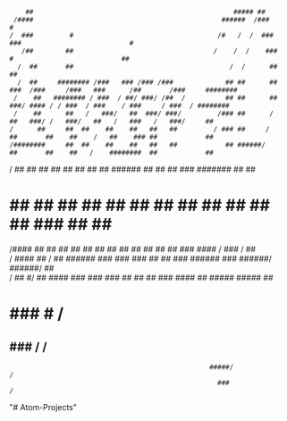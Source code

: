 
        ##                                                  ##### ##                                                              
     /####                                               ######  /###                          #                                  
    /  ###         #                                    /#   /  /  ###                        ###                           #     
       /##        ##                                   /    /  /    ###                        #                           ##     
      /  ##       ##                                       /  /      ##                                                    ##     
      /  ##     ######## /###   ### /### /###             ## ##      ## ###  /###     /###   ###      /##       /###     ########
     /    ##   ######## / ###  / ##/ ###/ /##  /          ## ##      ##  ###/ #### / / ###  / ###    / ###     / ###  / ########  
     /    ##      ##   /   ###/   ##  ###/ ###/         /### ##      /    ##   ###/ /   ###/   ##   /   ###   /   ###/     ##     
    /      ##     ##  ##    ##    ##   ##   ##         / ### ##     /     ##       ##    ##    /   ##    ### ##            ##     
    /########     ##  ##    ##    ##   ##   ##            ## ######/      ##       ##    ##   /    ########  ##            ##     
   /        ##    ##  ##    ##    ##   ##   ##            ## ######       ##       ##    ##  ###   #######   ##            ##     
   #        ##    ##  ##    ##    ##   ##   ##            ## ##           ##       ##    ##   ###  ##        ##            ##     
  /####      ##   ##  ##    ##    ##   ##   ##            ## ##           ##       ##    ##    ### ####    / ###     /     ##     
 /   ####    ## / ##   ######     ###  ###  ###           ## ##           ###       ######      ### ######/   ######/      ##     
/     ##      #/   ##   ####       ###  ###  ###     ##   ## ##            ###       ####        ##  #####     #####        ##    
#                                                   ###   #  /                                   ##                               
 ##                                                  ###    /                                    /                                
                                                      #####/                                    /                                 
                                                        ###                                    /                                  

"# Atom-Projects" 
